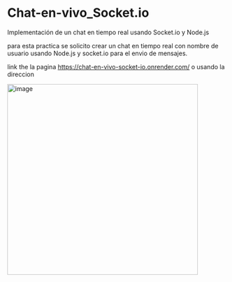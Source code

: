 # Chat-en-vivo_Socket.io
Implementación de un chat en tiempo real usando Socket.io y Node.js

para esta practica se solicito crear un chat en tiempo real con nombre de usuario usando Node.js y socket.io para el envio de mensajes. 

link the la pagina https://chat-en-vivo-socket-io.onrender.com/ o usando la direccion 

<img width="436" alt="image" src="https://github.com/user-attachments/assets/e9eccfd6-be6c-4823-8247-73c738f4cea4" />
